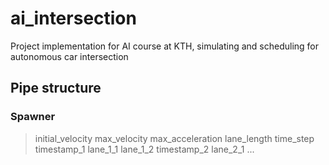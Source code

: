 # ai_intersection
Project implementation for AI course at KTH, simulating and scheduling for autonomous car intersection

## Pipe structure

### Spawner
> initial_velocity max_velocity max_acceleration lane_length time_step timestamp_1 lane_1_1 lane_1_2 timestamp_2 lane_2_1 ...


